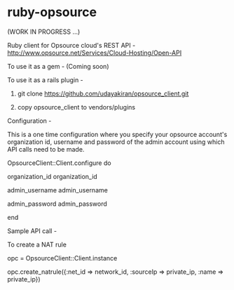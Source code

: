 ruby-opsource
=============

(WORK IN PROGRESS ...)

Ruby client for Opsource cloud's REST API - http://www.opsource.net/Services/Cloud-Hosting/Open-API

To use it as a gem - (Coming soon)

To use it as a rails plugin -

1. git clone https://github.com/udayakiran/opsource_client.git

2. copy opsource_client to vendors/plugins

Configuration -

This is a one time configuration where you specify your opsource account's organization id,
username and password of the admin account using which API calls need to be made.

OpsourceClient::Client.configure do

  organization_id organization_id
  
  admin_username  admin_username
  
  admin_password  admin_password
  
end

Sample API call -

To create a NAT rule

opc = OpsourceClient::Client.instance

opc.create_natrule({:net_id => network_id, :sourceIp => private_ip, :name => private_ip})


